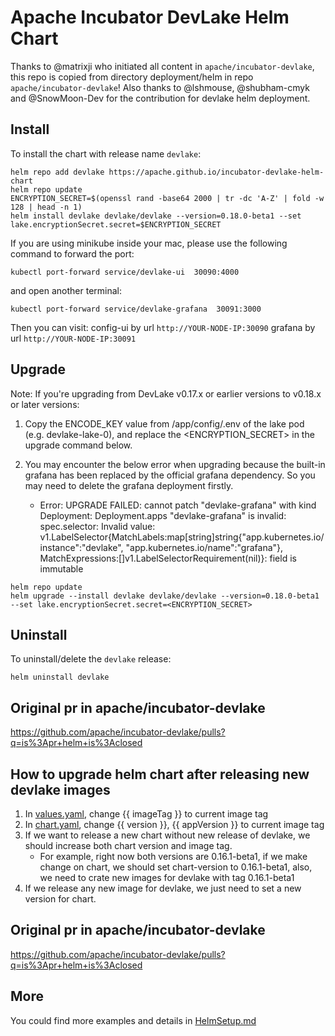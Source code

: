 # Apache Incubator DevLake Helm Chart

<!--
#
# Licensed to the Apache Software Foundation (ASF) under one or more
# contributor license agreements.  See the NOTICE file distributed with
# this work for additional information regarding copyright ownership.
# The ASF licenses this file to You under the Apache License, Version 2.0
# (the "License"); you may not use this file except in compliance with
# the License.  You may obtain a copy of the License at
#
#     http://www.apache.org/licenses/LICENSE-2.0
#
# Unless required by applicable law or agreed to in writing, software
# distributed under the License is distributed on an "AS IS" BASIS,
# WITHOUT WARRANTIES OR CONDITIONS OF ANY KIND, either express or implied.
# See the License for the specific language governing permissions and
# limitations under the License.
#
-->

Thanks to @matrixji who initiated all content in `apache/incubator-devlake`, this repo is copied from directory deployment/helm in repo `apache/incubator-devlake`! Also thanks to @lshmouse, @shubham-cmyk and @SnowMoon-Dev for the contribution for devlake helm deployment.

## Install

To install the chart with release name `devlake`:

```shell
helm repo add devlake https://apache.github.io/incubator-devlake-helm-chart
helm repo update
ENCRYPTION_SECRET=$(openssl rand -base64 2000 | tr -dc 'A-Z' | fold -w 128 | head -n 1)
helm install devlake devlake/devlake --version=0.18.0-beta1 --set lake.encryptionSecret.secret=$ENCRYPTION_SECRET
```

If you are using minikube inside your mac, please use the following command to forward the port:

```shell
kubectl port-forward service/devlake-ui  30090:4000
```

and open another terminal:

```shell
kubectl port-forward service/devlake-grafana  30091:3000
```

Then you can visit:
config-ui by url `http://YOUR-NODE-IP:30090`
grafana by url `http://YOUR-NODE-IP:30091`

## Upgrade

Note:
If you're upgrading from DevLake v0.17.x or earlier versions to v0.18.x or later versions:

1. Copy the ENCODE_KEY value from /app/config/.env of the lake pod (e.g. devlake-lake-0), and replace the <ENCRYPTION_SECRET> in the upgrade command below.

2. You may encounter the below error when upgrading because the built-in grafana has been replaced by the official grafana dependency. So you may need to delete the grafana deployment firstly.

    - Error: UPGRADE FAILED: cannot patch "devlake-grafana" with kind Deployment: Deployment.apps "devlake-grafana" is invalid: spec.selector: Invalid value: v1.LabelSelector{MatchLabels:map[string]string{"app.kubernetes.io/instance":"devlake", "app.kubernetes.io/name":"grafana"}, MatchExpressions:[]v1.LabelSelectorRequirement(nil)}: field is immutable

```shell
helm repo update
helm upgrade --install devlake devlake/devlake --version=0.18.0-beta1 --set lake.encryptionSecret.secret=<ENCRYPTION_SECRET>
```

## Uninstall

To uninstall/delete the `devlake` release:

```shell
helm uninstall devlake
```

## Original pr in apache/incubator-devlake

https://github.com/apache/incubator-devlake/pulls?q=is%3Apr+helm+is%3Aclosed

## How to upgrade helm chart after releasing new devlake images

1. In [values.yaml](https://github.com/apache/incubator-devlake-helm-chart/blob/main/charts/devlake/values.yaml), change {{ imageTag }} to current image tag
2. In [chart.yaml](https://github.com/apache/incubator-devlake-helm-chart/blob/main/charts/devlake/Chart.yaml), change {{ version }}, {{ appVersion }} to current image tag
3. If we want to release a new chart without new release of devlake, we should increase both chart version and image tag.
   - For example, right now both versions are 0.16.1-beta1, if we make change on chart, we should set chart-version to 0.16.1-beta1, also, we need to crate new images for devlake with tag 0.16.1-beta1
4. If we release any new image for devlake, we just need to set a new version for chart.

## Original pr in apache/incubator-devlake

https://github.com/apache/incubator-devlake/pulls?q=is%3Apr+helm+is%3Aclosed

## More

You could find more examples and details in [HelmSetup.md](HelmSetup.md)
